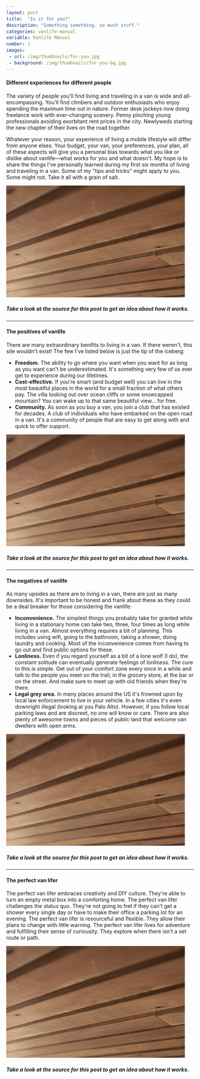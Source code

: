 ```yaml
---
layout: post
title:  "Is it for you?"
description: "Something something. so much stuff."
categories: vanlife-manual
variable: Vanlife Manual
number: 1
images:
 - url: /img/thumbnails/for-you.jpg
 - background: /img/thumbnails/for-you-bg.jpg
---
```


#### Different experiences for different people

The variety of people you'll find living and traveling in a van is wide and all-encompassing. You'll find climbers and outdoor enthusiasts who enjoy spending the maximum time out in nature. Former desk jockeys now doing freelance work with ever-changing scenery. Penny pinching young professionals avoiding exorbitant rent prices in the city. Newlyweds starting the new chapter of their lives on the road together.

Whatever your reason, your experience of living a mobile lifestyle will differ from anyone elses. Your budget, your van, your preferences, your plan, all of these aspects will give you a personal bias towards what you like or dislike about vanlife—what works for you and what doesn't. My hope is to share the things I've personally learned during my first six months of living and traveling in a van. Some of my "tips and tricks" might apply to you. Some might not. Take it all with a grain of salt.

<img src="../img/thumbnails/test.jpg" /> 

##### Take a look at the source for this post to get an idea about how it works.

<hr />

#### The positives of vanlife

There are many extraordinary benifits to living in a van. If there weren't, this site wouldn't exist! The few I've listed below is just the tip of the iceberg:

- **Freedom.** The ability to go where you want when you want for as long as you want can't be underestimated. It's something very few of us ever get to experience during our lifetimes. 
- **Cost-effective.** If you're smart (and budget well) you can live in the most beautiful places in the world for a small fraction of what others pay. The villa looking out over ocean cliffs or some snowcapped mountain? You can wake up to that same beautiful view... for free.
- **Community.** As soon as you buy a van, you join a club that has existed for decades. A club of individuals who have embarked on the open road in a van. It's a community of people that are easy to get along with and quick to offer support.

<img src="../img/thumbnails/test.jpg" /> 

##### Take a look at the source for this post to get an idea about how it works.

<hr />

#### The negatives of vanlife

As many upsides as there are to living in a van, there are just as many downsides. It's important to be honest and frank about these as they could be a deal breaker for those considering the vanlife:

- **Inconvenience.** The simplest things you probably take for granted while living in a stationary home can take two, three, four times as long while living in a van. Almost everything requires a bit of planning. This includes using wifi, going to the bathroom, taking a shower, doing laundry and cooking. Most of the inconvenience comes from having to go out and find public options for these.
- **Lonliness.** Even if you regard yourself as a bit of a lone wolf (I do), the constant solitude can eventually generate feelings of lonliness. The cure to this is simple. Get out of your comfort zone every once in a while and talk to the people you meet on the trail, in the grocery store, at the bar or on the street. And make sure to meet up with old friends when they're there.
- **Legal grey area.** In many places around the US it's frowned upon by local law enforcement to live in your vehicle. In a few cities it's even downright illegal (looking at you Palo Alto). However, if you follow local parking laws and are discreet, no one will know or care. There are also plenty of awesome towns and pieces of public land that welcome van dwellers with open arms.

<img src="../img/thumbnails/test.jpg" /> 

##### Take a look at the source for this post to get an idea about how it works.

<hr />

#### The perfect van lifer

The perfect van lifer embraces creativity and DIY culture. They're able to turn an empty metal box into a comforting home. The perfect van lifer challenges the status quo. They're not going to fret if they can't get a shower every single day or have to make their office a parking lot for an evening. The perfect van lifer is resourceful and flexible. They allow their plans to change with little warning. The perfect van lifer lives for adventure and fulfilling their sense of curiousity. They explore when there isn't a set route or path.

<img src="../img/thumbnails/test.jpg" /> 

##### Take a look at the source for this post to get an idea about how it works.

